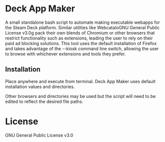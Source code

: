 # Deck App Maker 
A small standalone bash script to automate making executable webapps for the Steam Deck platform. Similar utilities like WebcataloGNU General Public License v3.0g pack their own blends of Chromium or other browsers that restrict functionality such as extensions, leading the user to rely on their paid ad blocking solutions. This tool uses the default installation of Firefox and takes advantage of the --kiosk command line switch, allowing the user to browse with whichever extensions and tools they prefer.

## Installation
Place anywhere and execute from terminal. Deck App Maker uses default installation values and directories.

Other browsers and directories may be used but the script will need to be edited to reflect the desired file paths.

# License
GNU General Public License v3.0
